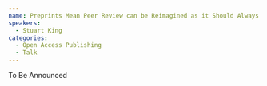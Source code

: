 ```yaml
---
name: Preprints Mean Peer Review can be Reimagined as it Should Always Have Been
speakers:
  - Stuart King
categories:
  - Open Access Publishing
  - Talk
---
```


To Be Announced
